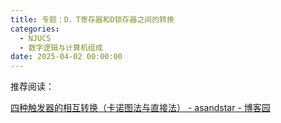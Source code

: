 ```yaml
---
title: 专题：D，T寄存器和D锁存器之间的转换
categories:
  - NJUCS
  - 数字逻辑与计算机组成
date: 2025-04-02 00:00:00
---
```


推荐阅读：

[四种触发器的相互转换（卡诺图法与直接法） - asandstar - 博客园](https://www.cnblogs.com/asandstar/p/16949856.html)

<!--more-->

### 

